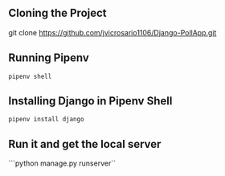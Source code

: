 ## Cloning the Project

git clone https://github.com/jvicrosario1106/Django-PollApp.git

## Running Pipenv

```pipenv shell```

## Installing Django in Pipenv Shell

```pipenv install django```

## Run it and get the local server
```python manage.py runserver``